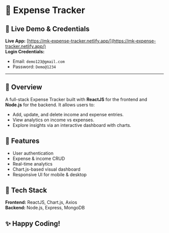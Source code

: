 # 💸 Expense Tracker

## 🔗 Live Demo & Credentials

**Live App:** [https://mk-expense-tracker.netlify.app/](https://mk-expense-tracker.netlify.app/)  
**Login Credentials:**  
- Email: `demo123@gmail.com`  
- Password: `Demo@1234`

---

## 📌 Overview

A full-stack Expense Tracker built with **ReactJS** for the frontend and **Node.js** for the backend. It allows users to:

- Add, update, and delete income and expense entries.
- View analytics on income vs expenses.
- Explore insights via an interactive dashboard with charts.

## 🚀 Features
- User authentication
- Expense & income CRUD
- Real-time analytics
- Chart.js-based visual dashboard
- Responsive UI for mobile & desktop


## 🚀 Tech Stack

**Frontend:** ReactJS, Chart.js, Axios  
**Backend:** Node.js, Express, MongoDB

## ✨ Happy Coding!
